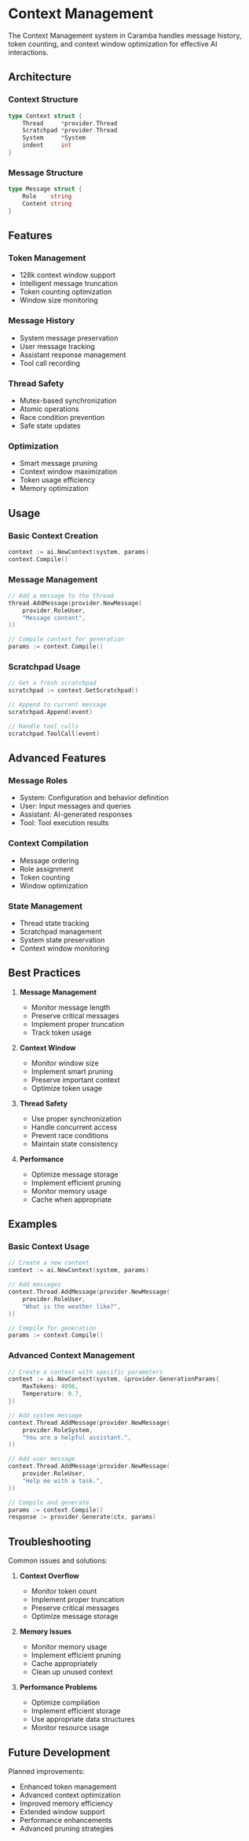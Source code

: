 # Context Management

The Context Management system in Caramba handles message history, token counting, and context window optimization for effective AI interactions.

## Architecture

### Context Structure

```go
type Context struct {
    Thread     *provider.Thread
    Scratchpad *provider.Thread
    System     *System
    indent     int
}
```

### Message Structure

```go
type Message struct {
    Role    string
    Content string
}
```

## Features

### Token Management

- 128k context window support
- Intelligent message truncation
- Token counting optimization
- Window size monitoring

### Message History

- System message preservation
- User message tracking
- Assistant response management
- Tool call recording

### Thread Safety

- Mutex-based synchronization
- Atomic operations
- Race condition prevention
- Safe state updates

### Optimization

- Smart message pruning
- Context window maximization
- Token usage efficiency
- Memory optimization

## Usage

### Basic Context Creation

```go
context := ai.NewContext(system, params)
context.Compile()
```

### Message Management

```go
// Add a message to the thread
thread.AddMessage(provider.NewMessage(
    provider.RoleUser,
    "Message content",
))

// Compile context for generation
params := context.Compile()
```

### Scratchpad Usage

```go
// Get a fresh scratchpad
scratchpad := context.GetScratchpad()

// Append to current message
scratchpad.Append(event)

// Handle tool calls
scratchpad.ToolCall(event)
```

## Advanced Features

### Message Roles

- System: Configuration and behavior definition
- User: Input messages and queries
- Assistant: AI-generated responses
- Tool: Tool execution results

### Context Compilation

- Message ordering
- Role assignment
- Token counting
- Window optimization

### State Management

- Thread state tracking
- Scratchpad management
- System state preservation
- Context window monitoring

## Best Practices

1. **Message Management**

   - Monitor message length
   - Preserve critical messages
   - Implement proper truncation
   - Track token usage

2. **Context Window**

   - Monitor window size
   - Implement smart pruning
   - Preserve important context
   - Optimize token usage

3. **Thread Safety**

   - Use proper synchronization
   - Handle concurrent access
   - Prevent race conditions
   - Maintain state consistency

4. **Performance**
   - Optimize message storage
   - Implement efficient pruning
   - Monitor memory usage
   - Cache when appropriate

## Examples

### Basic Context Usage

```go
// Create a new context
context := ai.NewContext(system, params)

// Add messages
context.Thread.AddMessage(provider.NewMessage(
    provider.RoleUser,
    "What is the weather like?",
))

// Compile for generation
params := context.Compile()
```

### Advanced Context Management

```go
// Create a context with specific parameters
context := ai.NewContext(system, &provider.GenerationParams{
    MaxTokens: 4096,
    Temperature: 0.7,
})

// Add system message
context.Thread.AddMessage(provider.NewMessage(
    provider.RoleSystem,
    "You are a helpful assistant.",
))

// Add user message
context.Thread.AddMessage(provider.NewMessage(
    provider.RoleUser,
    "Help me with a task.",
))

// Compile and generate
params := context.Compile()
response := provider.Generate(ctx, params)
```

## Troubleshooting

Common issues and solutions:

1. **Context Overflow**

   - Monitor token count
   - Implement proper truncation
   - Preserve critical messages
   - Optimize message storage

2. **Memory Issues**

   - Monitor memory usage
   - Implement efficient pruning
   - Cache appropriately
   - Clean up unused context

3. **Performance Problems**
   - Optimize compilation
   - Implement efficient storage
   - Use appropriate data structures
   - Monitor resource usage

## Future Development

Planned improvements:

- Enhanced token management
- Advanced context optimization
- Improved memory efficiency
- Extended window support
- Performance enhancements
- Advanced pruning strategies

